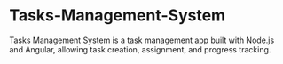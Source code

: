 # Tasks-Management-System
 Tasks Management System is a task management app built with Node.js and Angular, allowing task creation, assignment, and progress tracking.
